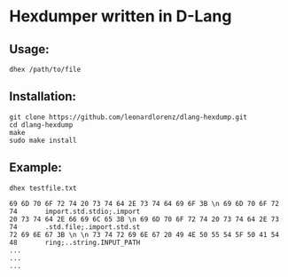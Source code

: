 # Hexdumper written in D-Lang

## Usage:

`dhex /path/to/file`

## Installation:

```
git clone https://github.com/leonardlorenz/dlang-hexdump.git
cd dlang-hexdump
make 
sudo make install
```

## Example:

`dhex testfile.txt`

```
69 6D 70 6F 72 74 20 73 74 64 2E 73 74 64 69 6F 3B \n 69 6D 70 6F 72 74       import.std.stdio;.import
20 73 74 64 2E 66 69 6C 65 3B \n 69 6D 70 6F 72 74 20 73 74 64 2E 73 74       .std.file;.import.std.st
72 69 6E 67 3B \n \n 73 74 72 69 6E 67 20 49 4E 50 55 54 5F 50 41 54 48       ring;..string.INPUT_PATH
...
...
...
```
